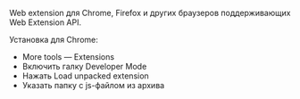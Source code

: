 Web extension для Chrome, Firefox и других браузеров поддерживающих Web Extension API.

Установка для Chrome: 

- More tools — Extensions
- Включить галку Developer Mode
- Нажать Load unpacked extension
- Указать папку с js-файлом из архива